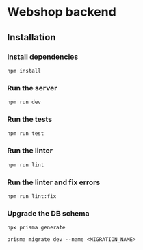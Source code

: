 # Webshop backend

## Installation


### Install dependencies

```npm install ```

### Run the server

```npm run dev```

### Run the tests

```npm run test```

### Run the linter

```npm run lint```

### Run the linter and fix errors

```npm run lint:fix```

### Upgrade the DB schema
```npx prisma generate```

```prisma migrate dev --name <MIGRATION_NAME>```